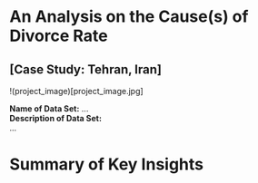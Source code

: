 
# An Analysis on the Cause(s) of Divorce Rate 
## [Case Study: Tehran, Iran]

!(project_image)[project_image.jpg]

**Name of Data Set:** ...   <br/>
**Description of Data Set:** <br/>
...

# Summary of Key Insights

































